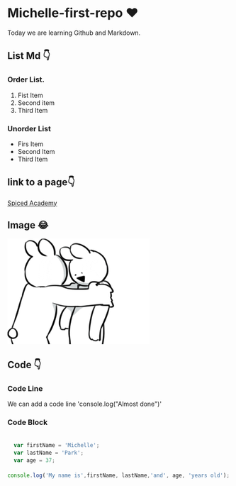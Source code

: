 # Michelle-first-repo ❤️

Today we are learning Github and Markdown.


## List Md 👇

### Order List.
1. Fist Item
2. Second item
3. Third Item

### Unorder List
- Firs Item
- Second Item
- Third Item


## link to a page👇
[Spiced Academy](https://www.spiced-academy.com/en)


## Image :joy: 
![Let's go](./giphy.gif)


## Code 👇


### Code Line
We can add a code line 'console.log("Almost done")'

### Code Block
``` javascript

  var firstName = 'Michelle';
  var lastName = 'Park';
  var age = 37;

console.log('My name is',firstName, lastName,'and', age, 'years old');

```
